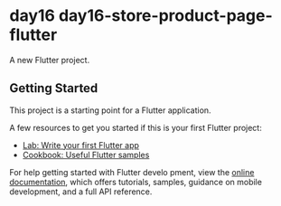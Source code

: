 # day16 day16-store-product-page-flutter

A new Flutter project.

## Getting Started

This project is a starting point for a Flutter application.


A few resources to get you started if this is your first Flutter project:

- [Lab: Write your first Flutter app](https://docs.flutter.dev/get-started/codelab)
- [Cookbook: Useful Flutter samples](https://docs.flutter.dev/cookbook)

For help getting started with Flutter develo
pment, view the
[online documentation](https://docs.flutter.dev/), which offers tutorials,
samples, guidance on mobile development, and a full API reference.




